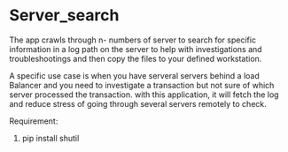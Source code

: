 # Server_search

The app crawls through n- numbers of server to search for specific information in a log path on the server to help with investigations and troubleshootings and then copy the files to your defined workstation.

A specific use case is when you have serveral servers behind a load Balancer and you need to investigate a transaction but not sure of which server processed the transaction. with this application, it will fetch the log and reduce stress of going through several servers remotely to check.

Requirement:
1. pip install shutil
